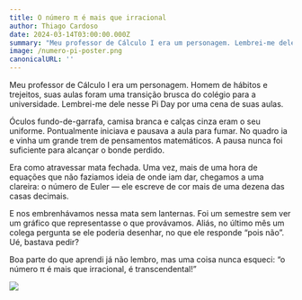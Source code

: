 ```yaml
---
title: O número π é mais que irracional
author: Thiago Cardoso
date: 2024-03-14T03:00:00.000Z
summary: "Meu professor de Cálculo I era um personagem. Lembrei-me dele nesse\_Pi Day\_por uma cena de suas aulas."
image: /numero-pi-poster.png
canonicalURL: ''
---
```


Meu professor de Cálculo I era um personagem. Homem de hábitos e trejeitos, suas aulas foram uma transição brusca do colégio para a universidade. Lembrei-me dele nesse Pi Day por uma cena de suas aulas.

Óculos fundo-de-garrafa, camisa branca e calças cinza eram o seu uniforme. Pontualmente iniciava e pausava a aula para fumar. No quadro ia e vinha um grande trem de pensamentos matemáticos. A pausa nunca foi suficiente para alcançar o bonde perdido.

Era como atravessar mata fechada. Uma vez, mais de uma hora de equações que não faziamos ideia de onde iam dar, chegamos a uma clareira: o número de Euler — ele escreve de cor mais de uma dezena das casas decimais.

E nos embrenhávamos nessa mata sem lanternas. Foi um semestre sem ver um gráfico que representasse o que provávamos. Aliás, no último mês um colega pergunta se ele poderia desenhar, no que ele responde “pois não”. Ué, bastava pedir?

Boa parte do que aprendi já não lembro, mas uma coisa nunca esqueci: “o número π é mais que irracional, é transcendental!”

![](/numero-pi-poster.png)
